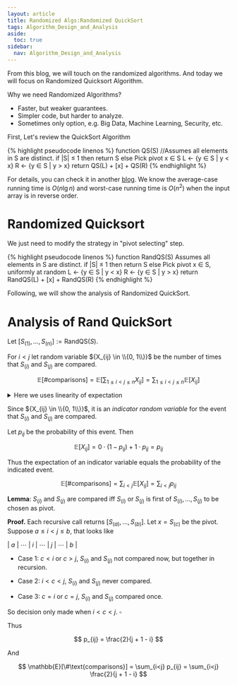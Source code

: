 ```yaml
---
layout: article
title: Randomized Algs:Randomized QuickSort
tags: Algorithm_Design_and_Analysis
aside:
  toc: true
sidebar:
  nav: Algorithm_Design_and_Analysis
---
```


From this blog, we will touch on the randomized algorithms. And today we will focus on Randomized Quicksort Algorithm.

<!--more-->

Why we need Randomized Algorithms?

* Faster, but weaker guarantees.
* Simpler code, but harder to analyze.
* Sometimes only option, e.g. Big Data, Machine Learning, Security, etc.

First, Let's review the QuickSort Algorithm

{% highlight pseudocode linenos %}
function QS(S)  //Assumes all elements in S are distinct.
   if |S| ≤ 1 then
      return S
   else
      Pick pivot x ∈ S
      L ← {y ∈ S | y < x}
      R ← {y ∈ S | y > x}
      return QS(L) + [x] + QS(R)
{% endhighlight %}

For details, you can check it in another [blog](https://wu-haonan.github.io/2023/05/11/AL_Lec_4.html).  We know the average-case running time is ${O(n \lg n)}$ and worst-case running time is ${O(n^2)}$ when the input array is in reverse order.

# Randomized Quicksort

We just need to modify the strategy in "pivot selecting" step.



{% highlight pseudocode linenos %}
function RandQS(S)
   Assumes all elements in S are distinct.
   if |S| ≤ 1 then
      return S
   else
      Pick pivot x ∈ S, uniformly at random
      L ← {y ∈ S | y < x}
      R ← {y ∈ S | y > x}
      return RandQS(L) + [x] + RandQS(R)
{% endhighlight %}



Following, we will show the analysis of Randomized QuickSort. 



# Analysis of Rand QuickSort

Let ${\left[S_{(1)}, \ldots, S_{(n)}\right] := \text{RandQS}(S)}$.  

For ${i < j}$ let random variable ${X_{ij} \in \\{0, 1\\}}$ be the number of times that ${S_{(i)}}$ and ${S_{(j)}}$ are compared.

$$
\mathbb{E}[\#\text{comparisons}] = \mathbb{E}\left[\sum_{1 \leq i < j \leq n} X_{ij}\right] = \sum_{1 \leq i < j \leq n} \mathbb{E}[X_{ij}]
$$

<details><summary> Here we uses linearity of expectation </summary>

$$
\begin{equation}
\begin{aligned}
\mathbb{E}[A + B] &= \sum_x \sum_y (x+y) \mathbb{P}(X=x,Y=y)\\
&= \sum_x \sum_y x \mathbb{P}(X=x,Y=y) + \sum_x \sum_y y \mathbb{P}(X=x,y=y)\\
&=\sum_x x \sum_y \mathbb{P}(X=x,Y=y) + \sum_y y \sum_x \mathbb{P}(X=x,Y=y) \\
&= \sum_x \sum_y x \mathbb{P}(X=x) + \sum_x \sum_y y \mathbb{P}(Y=y) \\
&=\mathbb{E}[A] + \mathbb{E}[B]
\end{aligned}
\end{equation}
$$

<font color='red'>Note: we don't need ${X}$ and ${Y}$ are **independent** here. </font>

</details>

Since ${X_{ij} \in \\{0, 1\\}}$, it is an _indicator random variable_ for the event that ${S_{(i)}}$ and ${S_{(j)}}$ are compared. 

Let ${p_{ij}}$ be the probability of this event. Then

$$
\mathbb{E}[X_{ij}] = 0 \cdot (1 - p_{ij}) + 1 \cdot p_{ij} = p_{ij}
$$

Thus the expectation of an indicator variable equals the probability of the indicated event.

$$
\mathbb{E}[\#\text{comparisons}] = \sum_{i<j} \mathbb{E}[X_{ij}] = \sum_{i<j} p_{ij}
$$

**Lemma**: ${S_{(i)}}$ and ${S_{(j)}}$ are compared iff ${S_{(i)}}$ or ${S_{(j)}}$ is first of ${S_{(i)}, \ldots, S_{(j)}}$ to be chosen as pivot.



**Proof.** Each recursive call returns ${\left[S_{(a)}, \ldots, S_{(b)}\right]}$. Let $x = S_{(c)}$ be the pivot. Suppose $a \leq i < j \leq b$, that looks like

| ${a}$ | ${\cdots}$ | ${i}$ | ${\cdots}$ | ${j}$ | ${\cdots}$ | ${b}$ |

* Case 1: ${c < i}$ or ${c > j}$, ${S_{(i)}}$ and ${S_{(j)}}$ not compared now, but together in recursion.  

* Case 2: ${i < c < j}$, ${S_{(i)}}$ and ${S_{(j)}}$ never compared. 

* Case 3: ${c = i}$ or ${c = j}$, ${S_{(i)}}$ and ${S_{(j)}}$ compared once.

So decision only made when ${i < c < j}$. ${\square}$

Thus

$$
p_{ij} = \frac{2}{j + 1 - i}
$$

And

$$
\mathbb{E}[\#\text{comparisons}] = \sum_{i<j} p_{ij} = \sum_{i<j} \frac{2}{j + 1 - i}
$$
